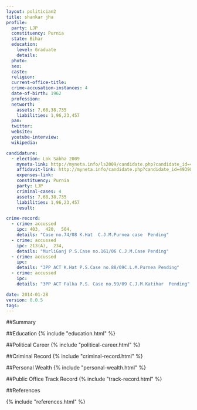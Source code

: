 ```yaml
---
layout: politician2
title: shankar jha
profile: 
  party: LJP
  constituency: Purnia
  state: Bihar
  education: 
    level: Graduate
    details: 
  photo: 
  sex: 
  caste: 
  religion: 
  current-office-title: 
  crime-accusation-instances: 4
  date-of-birth: 1962
  profession: 
  networth: 
    assets: 7,68,38,735
    liabilities: 1,96,23,457
  pan: 
  twitter: 
  website: 
  youtube-interview: 
  wikipedia: 

candidature: 
  - election: Lok Sabha 2009
    myneta-link: http://myneta.info/ls2009/candidate.php?candidate_id=4939
    affidavit-link: http://myneta.info/candidate.php?candidate_id=4939&scan=original
    expenses-link: 
    constituency: Purnia 
    party: LJP
    criminal-cases: 4
    assets: 7,68,38,735
    liabilities: 1,96,23,457
    result:  

crime-record: 
  - crime: accussed
    ipc: 403,  420,  504,
    details: "Case no.74/08 K.Hat  C.J.M.Purnea case  Pending" 
  - crime: accussed
    ipc: 213(A),  234,
    details: "MurliGanj P.S.Case no.161/06 C.J.M.Case Pending" 
  - crime: accussed
    ipc: 
    details: "3PP ACT K.Hat P.S.Case no.88/09C.L.M.Purnea Pending" 
  - crime: accussed
    ipc: 
    details: "3PP ACT Falka P.S. Case no.59/09 C.J.M.Katihar  Pending" 

date: 2014-01-28
version: 0.0.5
tags: 
---
```

##Summary


##Education
{% include "education.html" %}


##Political Career
{% include "political-career.html" %}


##Criminal Record
{% include "criminal-record.html" %}


##Personal Wealth
{% include "personal-wealth.html" %}


##Public Office Track Record
{% include "track-record.html" %}


##References


{% include "references.html" %}